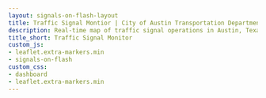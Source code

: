 ```yaml
---
layout: signals-on-flash-layout
title: Traffic Signal Montior | City of Austin Transportation Department
description: Real-time map of traffic signal operations in Austin, Texas. Depicts traffic signals that be in flash mode, either do to a conflict or as part of a schedule.
title_short: Traffic Signal Monitor
custom_js:
- leaflet.extra-markers.min
- signals-on-flash
custom_css:
- dashboard
- leaflet.extra-markers.min
---
```



